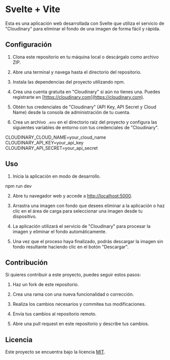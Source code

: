 # Svelte + Vite

Esta es una aplicación web desarrollada con Svelte que utiliza el servicio de "Cloudinary" para eliminar el fondo de una imagen de forma fácil y rápida.

## Configuración

1. Clona este repositorio en tu máquina local o descárgalo como archivo ZIP.

2. Abre una terminal y navega hasta el directorio del repositorio.

3. Instala las dependencias del proyecto utilizando npm.

4. Crea una cuenta gratuita en "Cloudinary" si aún no tienes una. Puedes registrarte en [https://cloudinary.com](https://cloudinary.com).

5. Obtén tus credenciales de "Cloudinary" (API Key, API Secret y Cloud Name) desde la consola de administración de tu cuenta.

6. Crea un archivo `.env` en el directorio raíz del proyecto y configura las siguientes variables de entorno con tus credenciales de "Cloudinary".

CLOUDINARY_CLOUD_NAME=your_cloud_name
CLOUDINARY_API_KEY=your_api_key
CLOUDINARY_API_SECRET=your_api_secret

## Uso

1. Inicia la aplicación en modo de desarrollo.

npm run dev

2. Abre tu navegador web y accede a [http://localhost:5000](http://localhost:5000).

3. Arrastra una imagen con fondo que desees eliminar a la aplicación o haz clic en el área de carga para seleccionar una imagen desde tu dispositivo.

4. La aplicación utilizará el servicio de "Cloudinary" para procesar la imagen y eliminar el fondo automáticamente.

5. Una vez que el proceso haya finalizado, podrás descargar la imagen sin fondo resultante haciendo clic en el botón "Descargar".

## Contribución

Si quieres contribuir a este proyecto, puedes seguir estos pasos:

1. Haz un fork de este repositorio.

2. Crea una rama con una nueva funcionalidad o corrección.

3. Realiza los cambios necesarios y commitea tus modificaciones.

4. Envía tus cambios al repositorio remoto.

5. Abre una pull request en este repositorio y describe tus cambios.

## Licencia

Este proyecto se encuentra bajo la licencia [MIT](LICENSE).
